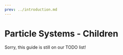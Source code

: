 ```yaml
---
prev: ../introduction.md
---
```


# Particle Systems - Children

Sorry, this guide is still on our TODO list!